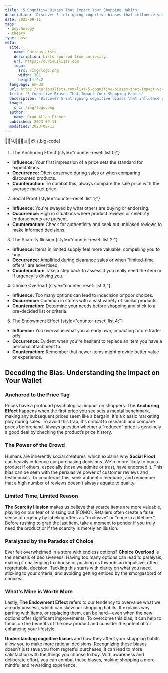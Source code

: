 ```yaml
---
title: '5 Cognitive Biases That Impact Your Shopping Habits'
description: 'Discover 5 intriguing cognitive biases that influence your shopping choices. Uncover how these tendencies impact your habits and decision-making process.'
date: 2023-09-11
tags:
 - psychology
 - theory
type: post
meta:
  site:
    name: Curious Lists
    description: Lists spurred from curiosity.
    url: https://curiouslists.com
    logo:
      src: /img/logo.png
      width: 301
      height: 242
  language: en-US
  url: https://curiouslists.com/list/5-cognitive-biases-that-impact-your-shopping-habits
  title: '5 Cognitive Biases That Impact Your Shopping Habits'
  description: 'Discover 5 intriguing cognitive biases that influence your shopping choices. Uncover how these tendencies impact your habits and decision-making process.'
  image:
    src: /img/logo.png
  author:
    name: Brad Allen Fisher
  published: 2023-09-11
  modified: 2023-09-11
---
```



🛒🤑🔍🧠💡⏰📊🎁💳 {.big-code}

1. The Anchoring Effect {style="counter-reset: list 0;"}
  - **Influence:** Your first impression of a price sets the standard for expectations.
  - **Occurrence:** Often observed during sales or when comparing discounted products.
  - **Counteraction:** To combat this, always compare the sale price with the average market price.

2. Social Proof {style="counter-reset: list 1;"}
  - **Influence:** You're swayed by what others are buying or endorsing.
  - **Occurrence:** High in situations where product reviews or celebrity endorsements are present.
  - **Counteraction:** Check for authenticity and seek out unbiased reviews to make informed decisions.

3. The Scarcity Illusion {style="counter-reset: list 2;"}
  - **Influence:** Items in limited supply feel more valuable, compelling you to buy.
  - **Occurrence:** Amplified during clearance sales or when "limited-time offers" are advertised.
  - **Counteraction:** Take a step back to assess if you really need the item or if urgency is driving you.

4. Choice Overload {style="counter-reset: list 3;"}
  - **Influence:** Too many options can lead to indecision or poor choices.
  - **Occurrence:** Common in stores with a vast variety of similar products.
  - **Counteraction:** Determine your needs before shopping and stick to a pre-decided list or criteria.

5. The Endowment Effect {style="counter-reset: list 4;"}
  - **Influence:** You overvalue what you already own, impacting future trade-offs.
  - **Occurrence:** Evident when you're hesitant to replace an item you have a personal attachment to.
  - **Counteraction:** Remember that newer items might provide better value or experience.


## Decoding the Bias: Understanding the Impact on Your Wallet

### Anchored to the Price Tag
Prices have a profound psychological impact on shoppers. The **Anchoring Effect** happens when the first price you see sets a mental benchmark, making any subsequent prices seem like a bargain. It's a classic marketing ploy during sales. To avoid this trap, it's critical to research and compare prices beforehand. Always question whether a "reduced" price is genuinely a good deal by checking the product’s price history.

### The Power of the Crowd
Humans are inherently social creatures, which explains why **Social Proof** can heavily influence our purchasing decisions. We're more likely to buy a product if others, especially those we admire or trust, have endorsed it. This bias can be seen with the persuasive power of customer reviews and testimonials. To counteract this, seek authentic feedback, and remember that a high number of reviews doesn't always equate to quality.

### Limited Time, Limited Reason
**The Scarcity Illusion** makes us believe that scarce items are more valuable, playing on our fear of missing out (FOMO). Retailers often create a false sense of urgency by labeling offers as "exclusive" or "once in a lifetime." Before rushing to grab the last item, take a moment to ponder if you truly need the product or if the scarcity is merely an illusion.

### Paralyzed by the Paradox of Choice
Ever felt overwhelmed in a store with endless options? **Choice Overload** is the nemesis of decisiveness. Having too many options can lead to paralysis, making it challenging to choose or pushing us towards an impulsive, often regrettable, decision. Tackling this starts with clarity on what you need, sticking to your criteria, and avoiding getting enticed by the smorgasbord of choices.

### What's Mine is Worth More
Lastly, **The Endowment Effect** refers to our tendency to overvalue what we already possess, which can skew our shopping habits. It explains why parting with items, or replacing them, can be hard—even when the new options offer significant improvements. To overcome this bias, it can help to focus on the benefits of the new product and consider the potential for enhancing your lifestyle.

**Understanding cognitive biases** and how they affect your shopping habits allow you to make more rational decisions. Recognizing these biases doesn't just save you from regretful purchases; it can lead to more satisfaction with the things you choose to buy. With awareness and deliberate effort, you can combat these biases, making shopping a more mindful and rewarding experience.
